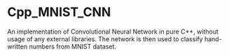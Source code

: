 # Cpp_MNIST_CNN
An implementation of Convolutional Neural Network in pure C++, without usage of any external libraries. The network is then used to classify hand-written numbers from MNIST dataset.
